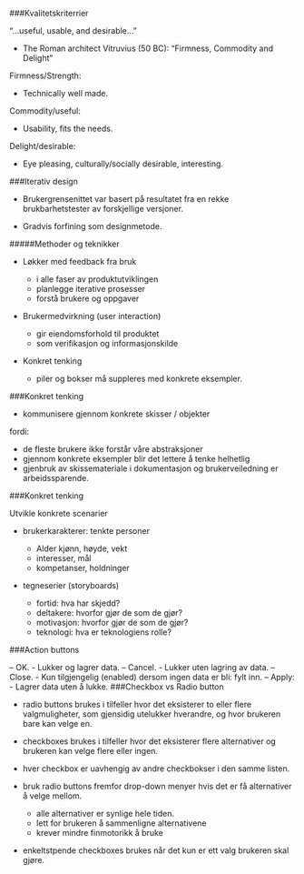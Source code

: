 

###Kvalitetskriterrier

“...useful, usable, and desirable…”

- The Roman architect Vitruvius (50 BC): “Firmness, Commodity and Delight”

Firmness/Strength: 

- Technically well made.

Commodity/useful:

- Usability, fits the needs.

Delight/desirable:

- Eye pleasing, culturally/socially desirable, interesting.

###Iterativ design

- Brukergrensenittet var basert på resultatet fra en rekke brukbarhetstester av forskjellige versjoner.

- Gradvis forfining som designmetode.

#####Methoder og teknikker

- Løkker med feedback fra bruk
	- i alle faser av produktutviklingen
	- planlegge iterative prosesser
	- forstå brukere og oppgaver

- Brukermedvirkning (user interaction)
	- gir eiendomsforhold til produktet
	- som verifikasjon og informasjonskilde

- Konkret tenking
	- piler og bokser må suppleres med konkrete eksempler.

###Konkret tenking

- kommunisere gjennom konkrete skisser / objekter 

fordi:
- de fleste brukere ikke forstår våre abstraksjoner
- gjennom konkrete eksempler blir det lettere å tenke helhetlig
- gjenbruk av skissemateriale i dokumentasjon og brukerveiledning er arbeidssparende.

###Konkret tenking

Utvikle konkrete scenarier
- brukerkarakterer: tenkte personer
	- Alder kjønn, høyde, vekt
	- interesser, mål
	- kompetanser, holdninger

- tegneserier (storyboards)
	- fortid: hva har skjedd?
	- deltakere: hvorfor gjør de som de gjør?
	- motivasjon: hvorfor gjør de som de gjør?
	- teknologi: hva er teknologiens rolle?

###Action buttons

–  OK. 
	- Lukker og lagrer data.
–  Cancel. 
	- Lukker uten lagring av data.
–  Close. 
	- Kun tilgjengelig (enabled) dersom ingen data er bli: fylt inn.
–  Apply: 
	- Lagrer data uten å lukke.
###Checkbox vs Radio button

- radio buttons brukes i tilfeller hvor det eksisterer to eller flere valgmuligheter, som gjensidig utelukker hverandre, og hvor brukeren bare kan velge en.

- checkboxes brukes i tilfeller hvor det eksisterer flere alternativer og brukeren kan velge flere eller ingen.

- hver checkbox er uavhengig av andre checkbokser i den samme listen.

- bruk radio buttons fremfor drop-down menyer hvis det er få alternativer å velge mellom.
	- alle alternativer er synlige hele tiden.
	- lett for brukeren å sammenligne alternativene
	- krever mindre finmotorikk å bruke 

- enkeltstpende checkboxes brukes når det kun er ett valg brukeren skal gjøre.


